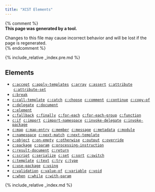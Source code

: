 ```yaml
---
title: "XCST Elements"
---
```


{% comment %}  
**This page was generated by a tool.**  

Changes to this file may cause incorrect behavior and will be lost if the page is
regenerated.  
{% endcomment %}



{% include_relative _index.pre.md %}
<div class="ref-element-list">
   <h2 id="elements">Elements</h2>
   <ul>
      <li><a href="accept.html"><code>c:accept</code></a> &nbsp;<a href="apply-templates.html"><code>c:apply-templates</code></a> &nbsp;<a href="array.html"><code>c:array</code></a> &nbsp;<a href="assert.html"><code>c:assert</code></a> &nbsp;<a href="attribute.html"><code>c:attribute</code></a> &nbsp;<a href="attribute-set.html"><code>c:attribute-set</code></a></li>
      <li><a href="break.html"><code>c:break</code></a></li>
      <li><a href="call-template.html"><code>c:call-template</code></a> &nbsp;<a href="catch.html"><code>c:catch</code></a> &nbsp;<a href="choose.html"><code>c:choose</code></a> &nbsp;<a href="comment.html"><code>c:comment</code></a> &nbsp;<a href="continue.html"><code>c:continue</code></a> &nbsp;<a href="copy-of.html"><code>c:copy-of</code></a></li>
      <li><a href="delegate.html"><code>c:delegate</code></a> &nbsp;<a href="document.html"><code>c:document</code></a></li>
      <li><a href="element.html"><code>c:element</code></a></li>
      <li><a href="fallback.html"><code>c:fallback</code></a> &nbsp;<a href="finally.html"><code>c:finally</code></a> &nbsp;<a href="for-each.html"><code>c:for-each</code></a> &nbsp;<a href="for-each-group.html"><code>c:for-each-group</code></a> &nbsp;<a href="function.html"><code>c:function</code></a></li>
      <li><a href="if.html"><code>c:if</code></a> &nbsp;<a href="import.html"><code>c:import</code></a> &nbsp;<a href="import-namespace.html"><code>c:import-namespace</code></a> &nbsp;<a href="invoke-delegate.html"><code>c:invoke-delegate</code></a> &nbsp;<a href="invoke-package.html"><code>c:invoke-package</code></a></li>
      <li><a href="map.html"><code>c:map</code></a> &nbsp;<a href="map-entry.html"><code>c:map-entry</code></a> &nbsp;<a href="member.html"><code>c:member</code></a> &nbsp;<a href="message.html"><code>c:message</code></a> &nbsp;<a href="metadata.html"><code>c:metadata</code></a> &nbsp;<a href="module.html"><code>c:module</code></a></li>
      <li><a href="namespace.html"><code>c:namespace</code></a> &nbsp;<a href="next-match.html"><code>c:next-match</code></a> &nbsp;<a href="next-template.html"><code>c:next-template</code></a></li>
      <li><a href="object.html"><code>c:object</code></a> &nbsp;<a href="on-empty.html"><code>c:on-empty</code></a> &nbsp;<a href="otherwise.html"><code>c:otherwise</code></a> &nbsp;<a href="output.html"><code>c:output</code></a> &nbsp;<a href="override.html"><code>c:override</code></a></li>
      <li><a href="package.html"><code>c:package</code></a> &nbsp;<a href="param.html"><code>c:param</code></a> &nbsp;<a href="processing-instruction.html"><code>c:processing-instruction</code></a></li>
      <li><a href="result-document.html"><code>c:result-document</code></a> &nbsp;<a href="return.html"><code>c:return</code></a></li>
      <li><a href="script.html"><code>c:script</code></a> &nbsp;<a href="serialize.html"><code>c:serialize</code></a> &nbsp;<a href="set.html"><code>c:set</code></a> &nbsp;<a href="sort.html"><code>c:sort</code></a> &nbsp;<a href="switch.html"><code>c:switch</code></a></li>
      <li><a href="template.html"><code>c:template</code></a> &nbsp;<a href="text.html"><code>c:text</code></a> &nbsp;<a href="try.html"><code>c:try</code></a> &nbsp;<a href="type.html"><code>c:type</code></a></li>
      <li><a href="use-package.html"><code>c:use-package</code></a> &nbsp;<a href="using.html"><code>c:using</code></a></li>
      <li><a href="validation.html"><code>c:validation</code></a> &nbsp;<a href="value-of.html"><code>c:value-of</code></a> &nbsp;<a href="variable.html"><code>c:variable</code></a> &nbsp;<a href="void.html"><code>c:void</code></a></li>
      <li><a href="when.html"><code>c:when</code></a> &nbsp;<a href="while.html"><code>c:while</code></a> &nbsp;<a href="with-param.html"><code>c:with-param</code></a></li>
   </ul>
</div>

{% include_relative _index.md %}
